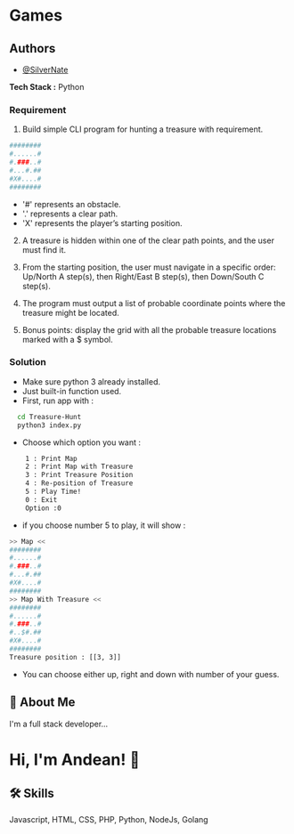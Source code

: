 # Games

## Authors

- [@SilverNate](https://github.com/SilverNate)

  
**Tech Stack :** Python

### Requirement

1. Build simple CLI program for hunting a treasure with requirement.

```bash
########
#......#
#.###..#
#...#.##
#X#....#
########
```
- '#' represents an obstacle.
- '.' represents a clear path.
- 'X' represents the player’s starting position.

2.  A treasure is hidden within one of the clear path points, and the user must find it.

3. From the starting position, the user must navigate in a specific order:  Up/North A step(s), then Right/East B step(s), then Down/South C step(s).

4. The program must output a list of probable coordinate points where the treasure might be located.

5. Bonus points: display the grid with all the probable treasure locations marked with a $ symbol.


### Solution

- Make sure python 3 already installed.
- Just built-in function used.
- First, run app with :
```bash
  cd Treasure-Hunt
  python3 index.py
```
- Choose which option you want :
```bash
    1 : Print Map
    2 : Print Map with Treasure
    3 : Print Treasure Position
    4 : Re-position of Treasure
    5 : Play Time!
    0 : Exit
    Option :0
```
- if you choose number 5 to play, it will show :
```bash
>> Map <<
########
#......#
#.###..#
#...#.##
#X#....#
########
>> Map With Treasure <<
########
#......#
#.###..#
#..$#.##
#X#....#
########
Treasure position : [[3, 3]]
```
- You can choose either up, right and down with number of your guess.




## 🚀 About Me
I'm a full stack developer...


# Hi, I'm Andean! 👋

## 🛠 Skills
Javascript, HTML, CSS, PHP, Python, NodeJs, Golang